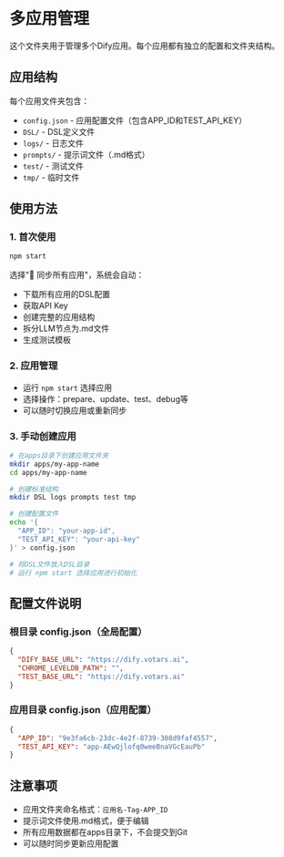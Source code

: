 # 多应用管理

这个文件夹用于管理多个Dify应用。每个应用都有独立的配置和文件夹结构。

## 应用结构

每个应用文件夹包含：
- `config.json` - 应用配置文件（包含APP_ID和TEST_API_KEY）
- `DSL/` - DSL定义文件
- `logs/` - 日志文件
- `prompts/` - 提示词文件（.md格式）
- `test/` - 测试文件
- `tmp/` - 临时文件

## 使用方法

### 1. 首次使用
```bash
npm start
```
选择"🔄 同步所有应用"，系统会自动：
- 下载所有应用的DSL配置
- 获取API Key
- 创建完整的应用结构
- 拆分LLM节点为.md文件
- 生成测试模板

### 2. 应用管理
- 运行 `npm start` 选择应用
- 选择操作：prepare、update、test、debug等
- 可以随时切换应用或重新同步

### 3. 手动创建应用
```bash
# 在apps目录下创建应用文件夹
mkdir apps/my-app-name
cd apps/my-app-name

# 创建标准结构
mkdir DSL logs prompts test tmp

# 创建配置文件
echo '{
  "APP_ID": "your-app-id",
  "TEST_API_KEY": "your-api-key"
}' > config.json

# 将DSL文件放入DSL目录
# 运行 npm start 选择应用进行初始化
```

## 配置文件说明

### 根目录 config.json（全局配置）
```json
{
  "DIFY_BASE_URL": "https://dify.votars.ai",
  "CHROME_LEVELDB_PATH": "",
  "TEST_BASE_URL": "https://dify.votars.ai"
}
```

### 应用目录 config.json（应用配置）
```json
{
  "APP_ID": "9e3fa6cb-23dc-4e2f-8739-308d9faf4557",
  "TEST_API_KEY": "app-AEwQjlofq0weeBnaVGcEauPb"
}
```

## 注意事项

- 应用文件夹命名格式：`应用名-Tag-APP_ID`
- 提示词文件使用.md格式，便于编辑
- 所有应用数据都在apps目录下，不会提交到Git
- 可以随时同步更新应用配置 